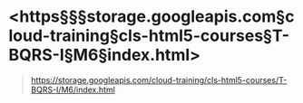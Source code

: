# <https§§§storage.googleapis.com§cloud-training§cls-html5-courses§T-BQRS-I§M6§index.html>
> <https://storage.googleapis.com/cloud-training/cls-html5-courses/T-BQRS-I/M6/index.html>
